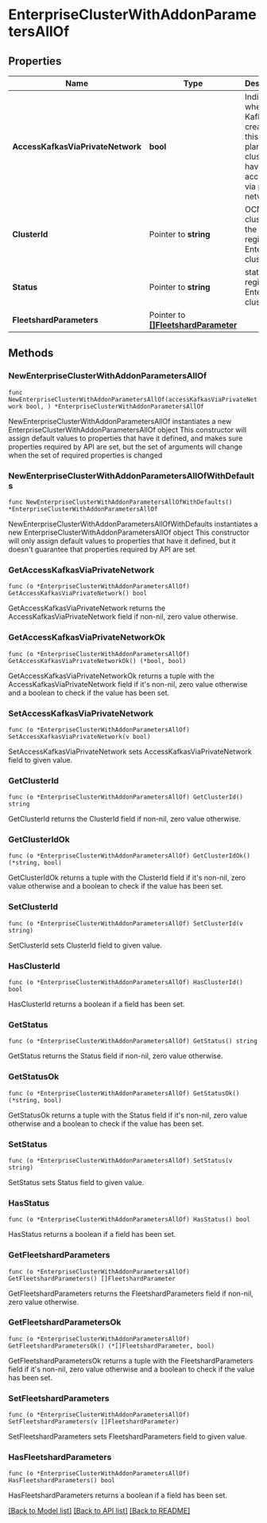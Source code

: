 # EnterpriseClusterWithAddonParametersAllOf

## Properties

Name | Type | Description | Notes
------------ | ------------- | ------------- | -------------
**AccessKafkasViaPrivateNetwork** | **bool** | Indicates whether Kafkas created on this data plane cluster have to be accessed via private network | 
**ClusterId** | Pointer to **string** | OCM cluster id of the registered Enterprise cluster | [optional] 
**Status** | Pointer to **string** | status of registered Enterprise cluster | [optional] 
**FleetshardParameters** | Pointer to [**[]FleetshardParameter**](FleetshardParameter.md) |  | [optional] 

## Methods

### NewEnterpriseClusterWithAddonParametersAllOf

`func NewEnterpriseClusterWithAddonParametersAllOf(accessKafkasViaPrivateNetwork bool, ) *EnterpriseClusterWithAddonParametersAllOf`

NewEnterpriseClusterWithAddonParametersAllOf instantiates a new EnterpriseClusterWithAddonParametersAllOf object
This constructor will assign default values to properties that have it defined,
and makes sure properties required by API are set, but the set of arguments
will change when the set of required properties is changed

### NewEnterpriseClusterWithAddonParametersAllOfWithDefaults

`func NewEnterpriseClusterWithAddonParametersAllOfWithDefaults() *EnterpriseClusterWithAddonParametersAllOf`

NewEnterpriseClusterWithAddonParametersAllOfWithDefaults instantiates a new EnterpriseClusterWithAddonParametersAllOf object
This constructor will only assign default values to properties that have it defined,
but it doesn't guarantee that properties required by API are set

### GetAccessKafkasViaPrivateNetwork

`func (o *EnterpriseClusterWithAddonParametersAllOf) GetAccessKafkasViaPrivateNetwork() bool`

GetAccessKafkasViaPrivateNetwork returns the AccessKafkasViaPrivateNetwork field if non-nil, zero value otherwise.

### GetAccessKafkasViaPrivateNetworkOk

`func (o *EnterpriseClusterWithAddonParametersAllOf) GetAccessKafkasViaPrivateNetworkOk() (*bool, bool)`

GetAccessKafkasViaPrivateNetworkOk returns a tuple with the AccessKafkasViaPrivateNetwork field if it's non-nil, zero value otherwise
and a boolean to check if the value has been set.

### SetAccessKafkasViaPrivateNetwork

`func (o *EnterpriseClusterWithAddonParametersAllOf) SetAccessKafkasViaPrivateNetwork(v bool)`

SetAccessKafkasViaPrivateNetwork sets AccessKafkasViaPrivateNetwork field to given value.


### GetClusterId

`func (o *EnterpriseClusterWithAddonParametersAllOf) GetClusterId() string`

GetClusterId returns the ClusterId field if non-nil, zero value otherwise.

### GetClusterIdOk

`func (o *EnterpriseClusterWithAddonParametersAllOf) GetClusterIdOk() (*string, bool)`

GetClusterIdOk returns a tuple with the ClusterId field if it's non-nil, zero value otherwise
and a boolean to check if the value has been set.

### SetClusterId

`func (o *EnterpriseClusterWithAddonParametersAllOf) SetClusterId(v string)`

SetClusterId sets ClusterId field to given value.

### HasClusterId

`func (o *EnterpriseClusterWithAddonParametersAllOf) HasClusterId() bool`

HasClusterId returns a boolean if a field has been set.

### GetStatus

`func (o *EnterpriseClusterWithAddonParametersAllOf) GetStatus() string`

GetStatus returns the Status field if non-nil, zero value otherwise.

### GetStatusOk

`func (o *EnterpriseClusterWithAddonParametersAllOf) GetStatusOk() (*string, bool)`

GetStatusOk returns a tuple with the Status field if it's non-nil, zero value otherwise
and a boolean to check if the value has been set.

### SetStatus

`func (o *EnterpriseClusterWithAddonParametersAllOf) SetStatus(v string)`

SetStatus sets Status field to given value.

### HasStatus

`func (o *EnterpriseClusterWithAddonParametersAllOf) HasStatus() bool`

HasStatus returns a boolean if a field has been set.

### GetFleetshardParameters

`func (o *EnterpriseClusterWithAddonParametersAllOf) GetFleetshardParameters() []FleetshardParameter`

GetFleetshardParameters returns the FleetshardParameters field if non-nil, zero value otherwise.

### GetFleetshardParametersOk

`func (o *EnterpriseClusterWithAddonParametersAllOf) GetFleetshardParametersOk() (*[]FleetshardParameter, bool)`

GetFleetshardParametersOk returns a tuple with the FleetshardParameters field if it's non-nil, zero value otherwise
and a boolean to check if the value has been set.

### SetFleetshardParameters

`func (o *EnterpriseClusterWithAddonParametersAllOf) SetFleetshardParameters(v []FleetshardParameter)`

SetFleetshardParameters sets FleetshardParameters field to given value.

### HasFleetshardParameters

`func (o *EnterpriseClusterWithAddonParametersAllOf) HasFleetshardParameters() bool`

HasFleetshardParameters returns a boolean if a field has been set.


[[Back to Model list]](../README.md#documentation-for-models) [[Back to API list]](../README.md#documentation-for-api-endpoints) [[Back to README]](../README.md)



